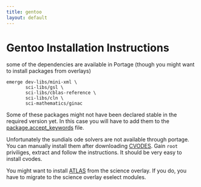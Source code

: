 ```yaml
---
title: gentoo
layout: default
---
```



Gentoo Installation Instructions
================================

some of the dependencies are available in Portage (though you might
want to install packages from overlays) 
``` 
emerge dev-libs/mini-xml \
       sci-libs/gsl \
       sci-libs/cblas-reference \
       sci-libs/cln \
       sci-mathematics/ginac 
``` 

Some of these packages might not have been declared stable in the
required version yet. In this case you will have to add them to the
[package.accept_keywords](https://www.gentoo.org/doc/en/handbook/handbook-x86.xml?part=3&chap=1) file.

Unfortunately the sundials ode solvers are not available through
portage. You can manually install them after downloading
[CVODES](http://computation.llnl.gov/casc/sundials/download/download.html). Gain
```root``` priviliges, extract and follow the instructions. It should
be very easy to install cvodes.

You might want to install [ATLAS](http://math-atlas.sourceforge.net/)
from the science overlay. If you do, you have to migrate to the
science overlay eselect modules.